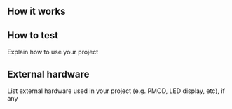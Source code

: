 <!---

This file is used to generate your project datasheet. Please fill in the information below and delete any unused
sections.

You can also include images in this folder and reference them in the markdown. Each image must be less than
512 kb in size, and the combined size of all images must be less than 1 MB.
-->

## How it works




## How to test

Explain how to use your project

## External hardware

List external hardware used in your project (e.g. PMOD, LED display, etc), if any
